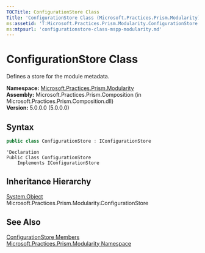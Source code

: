 ```yaml
---
TOCTitle: ConfigurationStore Class
Title: 'ConfigurationStore Class (Microsoft.Practices.Prism.Modularity)'
ms:assetid: 'T:Microsoft.Practices.Prism.Modularity.ConfigurationStore'
ms:mtpsurl: 'configurationstore-class-mspp-modularity.md'
---
```


# ConfigurationStore Class

Defines a store for the module metadata.

**Namespace:** [Microsoft.Practices.Prism.Modularity](/patterns-practices/reference/mspp-modularity-namespace)  
**Assembly:** Microsoft.Practices.Prism.Composition (in Microsoft.Practices.Prism.Composition.dll)  
**Version:** 5.0.0.0 (5.0.0.0)

## Syntax

```C#
public class ConfigurationStore : IConfigurationStore
```

```VB
'Declaration
Public Class ConfigurationStore
	Implements IConfigurationStore
```

## Inheritance Hierarchy

[System.Object](http://msdn.microsoft.com/en-us/library/e5kfa45b)  
Microsoft.Practices.Prism.Modularity.ConfigurationStore

## See Also

[ConfigurationStore Members](/patterns-practices/reference/configurationstore-members-mspp-modularity)  
[Microsoft.Practices.Prism.Modularity Namespace](/patterns-practices/reference/mspp-modularity-namespace)